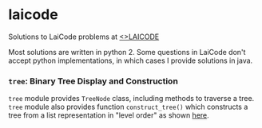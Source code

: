 # laicode
Solutions to LaiCode problems at [<>LAICODE](code.laioffer.com)

Most solutions are written in python 2.
Some questions in LaiCode don't accept python implementations, in which cases I provide solutions in java.

### `tree`: Binary Tree Display and Construction

`tree` module provides `TreeNode` class, including methods to traverse a tree.
`tree` module also provides function `construct_tree()` which constructs a tree from a list representation in "level order" as shown [here](https://code.laioffer.com/ui/#/support/test-cases).
